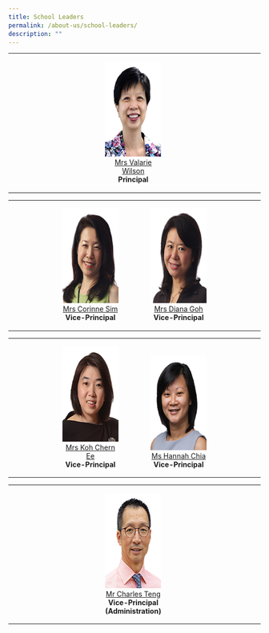 ```yaml
---
title: School Leaders
permalink: /about-us/school-leaders/
description: ""
---
```

<table width="100%" border="0" cellspacing="0" cellpadding="5">
  <tr>
    <td width="37%" valign="bottom">&nbsp;</td>
    <td width="25%" valign="bottom"><p style="text-align:center;"><img src="/images/Others/sl-vwilson.jpg" width="150" height="190" alt="" /><br>
      <a href="mailto:Valarie_koh@schools.gov.sg">Mrs Valarie Wilson</a><br>
      <strong>Principal</strong></p></td>
    <td width="38%" valign="bottom">&nbsp;</td>
  </tr>
  <tbody>
  </tbody>
</table>
<table width="100%" border="0" cellspacing="0" cellpadding="5">
  <tbody>
    <tr>
      <td width="20%" valign="bottom">&nbsp;</td>
      <td width="25%" valign="bottom"><p style="text-align:center;"><p style="text-align:center;"><img src="/images/Others/sl-csim.jpg" width="150" height="190" alt=""/><br>
        <a href="mailto:Corinne_SIM@schools.gov.sg">Mrs Corinne Sim</a><br>
	  <strong>Vice-Principal</strong></p></td>
      <td width="10%" valign="bottom">&nbsp;</td>
      <td width="25%" valign="bottom"><p style="text-align:center;"><p style="text-align:center;"><img src="/images/Others/sl-dgoh.jpg" width="150" height="190" alt=""/><br>
        <a href="mailto:Diana_TAN@schools.gov.sg">Mrs Diana Goh</a><br>
	    <strong>Vice-Principal</strong></p></td>
      <td width="20%" valign="bottom">&nbsp;</td>
    </tr>
  </tbody>
</table>
<table width="100%" border="0" cellpadding="5" cellspacing="0">
  <tbody>
    <tr>
      <td width="20%" valign="bottom">&nbsp;</td>
      <td width="25%" valign="bottom"><p style="text-align:center;"><p style="text-align:center;"><img src="/images/Others/sl-kohce.jpg" width="150" height="190" alt=""/><br>
        <a href="mailto:YEOW_Chern_Ee@schools.gov.sg">Mrs Koh Chern Ee</a><br>
        <strong>Vice-Principal</strong></p></td>
      <td width="10%" valign="bottom">&nbsp;</td>
      <td width="25%" valign="bottom"><p style="text-align:center;"><p style="text-align:center;"><img src="/images/Others/sl-hchia.jpg" width="150" height="190" alt=""/><br>
        <a href="mailto:hannah_chia@schools.gov.sg">Ms Hannah Chia</a><br>
	    <strong>Vice-Principal</strong></p></td>
      <td width="20%" valign="bottom">&nbsp;</td>
    </tr>
  </tbody>
</table>
<table width="100%" border="0" cellspacing="0" cellpadding="5">
  <tbody>
    <tr>
      <td width="37%" valign="bottom">&nbsp;</td>
      <td width="25%" valign="bottom"><p style="text-align:center;"><p style="text-align:center;"><img src="/images/Others/sl-cteng.jpg" width="150" height="190" alt=""/><br>
        <a href="mailto:teng_tat_meng_charles@schools.gov.sg">Mr Charles Teng</a><br>
	    <strong>Vice-Principal (Administration)</strong></p></td>
      <td width="38%" valign="bottom">&nbsp;</td>
    </tr>
  </tbody>
</table>
<p>&nbsp;</p>
<p>&nbsp;</p>

